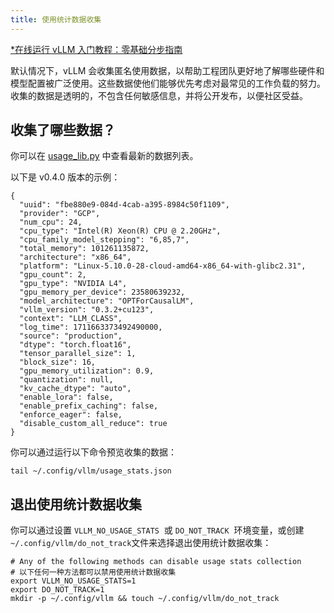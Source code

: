 ```yaml
---
title: 使用统计数据收集
---
```


[\*在线运行 vLLM 入门教程：零基础分步指南](https://openbayes.com/console/public/tutorials/rXxb5fZFr29?utm_source=vLLM-CNdoc&utm_medium=vLLM-CNdoc-V1&utm_campaign=vLLM-CNdoc-V1-25ap)

默认情况下，vLLM 会收集匿名使用数据，以帮助工程团队更好地了解哪些硬件和模型配置被广泛使用。这些数据使他们能够优先考虑对最常见的工作负载的努力。收集的数据是透明的，不包含任何敏感信息，并将公开发布，以便社区受益。

## 收集了哪些数据？

你可以在 [usage_lib.py](https://github.com/vllm-project/vllm/blob/main/vllm/usage/usage_lib.py) 中查看最新的数据列表。

以下是 v0.4.0 版本的示例：

```plain
{
  "uuid": "fbe880e9-084d-4cab-a395-8984c50f1109",
  "provider": "GCP",
  "num_cpu": 24,
  "cpu_type": "Intel(R) Xeon(R) CPU @ 2.20GHz",
  "cpu_family_model_stepping": "6,85,7",
  "total_memory": 101261135872,
  "architecture": "x86_64",
  "platform": "Linux-5.10.0-28-cloud-amd64-x86_64-with-glibc2.31",
  "gpu_count": 2,
  "gpu_type": "NVIDIA L4",
  "gpu_memory_per_device": 23580639232,
  "model_architecture": "OPTForCausalLM",
  "vllm_version": "0.3.2+cu123",
  "context": "LLM_CLASS",
  "log_time": 1711663373492490000,
  "source": "production",
  "dtype": "torch.float16",
  "tensor_parallel_size": 1,
  "block_size": 16,
  "gpu_memory_utilization": 0.9,
  "quantization": null,
  "kv_cache_dtype": "auto",
  "enable_lora": false,
  "enable_prefix_caching": false,
  "enforce_eager": false,
  "disable_custom_all_reduce": true
}
```

你可以通过运行以下命令预览收集的数据：

```plain
tail ~/.config/vllm/usage_stats.json
```

## 退出使用统计数据收集

你可以通过设置 `VLLM_NO_USAGE_STATS`  或 `DO_NOT_TRACK`  环境变量，或创建 `~/.config/vllm/do_not_track`文件来选择退出使用统计数据收集：

```plain
# Any of the following methods can disable usage stats collection
# 以下任何一种方法都可以禁用使用统计数据收集
export VLLM_NO_USAGE_STATS=1
export DO_NOT_TRACK=1
mkdir -p ~/.config/vllm && touch ~/.config/vllm/do_not_track
```
